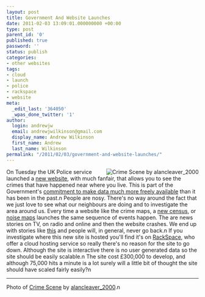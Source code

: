 ```yaml
---
layout: post
title: Government And Website Launches
date: 2011-02-03 13:09:01.000000000 +00:00
type: post
parent_id: '0'
published: true
password: ''
status: publish
categories:
- other websites
tags:
- cloud
- launch
- police
- rackspace
- website
meta:
  _edit_last: '364050'
  _wpas_done_twitter: '1'
author:
  login: andrewjw
  email: andrewjwilkinson@gmail.com
  display_name: Andrew Wilkinson
  first_name: Andrew
  last_name: Wilkinson
permalink: "/2011/02/03/government-and-website-launches/"
---
```

<a href="http://www.flickr.com/photos/alancleaver/4121423119/"><img src="{{ site.baseurl }}/assets/4121423119_63b9282331_m.jpg" alt="Crime Scene by alancleaver_2000" style="float:right;border:0;" /></a>On Tuesday the UK Police service launched a <a href="http://www.police.uk">new website</a>, with much fanfair, that allows you to see the crimes that have happened near where you live. This is part of the Government's <a href="http://data.gov.uk/">commitment to make data much more freely available</a> than it has been in the past.n
People are nosy. There's no way around the fact that we just love to see what our neighbours are doing and to investigate the area around us. Every time a website like the crime maps, a <a href="http://www.1901censusonline.com/">new census</a>, or <a href="http://services.defra.gov.uk/wps/portal/noise">noise maps</a> launches the same sequence of events happen. The are news stories on TV, on radio and online and then the website crashes. We end up with stories like <a href="http://www.bbc.co.uk/news/uk-12336381">this</a> and people will, in general, never go back.n
If you investigate where this new site is hosted you'll find it's on <a href="http://www.rackspace.co.uk">RackSpace</a>, who offer a cloud hosting service so really there's no reason for the site to go down. Although the site is interactive there is no user generated data so the site should be easily scalable.n
The site cost £300,000 to develop, and although 75,000 hits a minute is a lot surely will a little bit of thought the site should have scaled fairly easily?n
<hr />
Photo of <a href="http://www.flickr.com/photos/alancleaver/4121423119/">Crime Scene</a> by <a href="http://www.flickr.com/photos/alancleaver/">alancleaver_2000</a>.n
